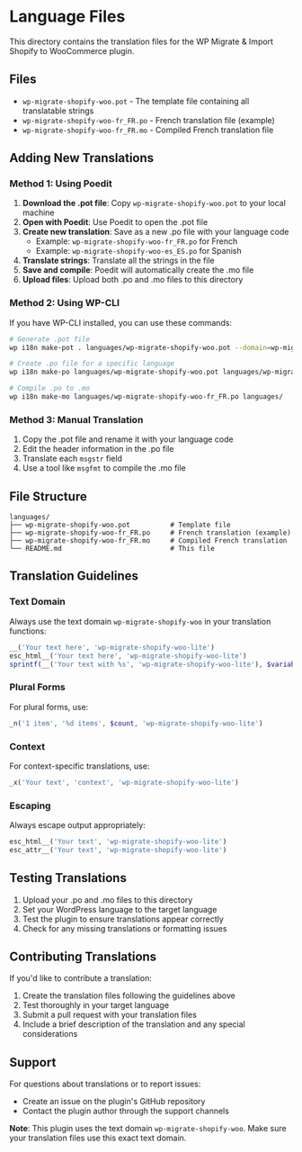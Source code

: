 # Language Files

This directory contains the translation files for the WP Migrate & Import Shopify to WooCommerce plugin.

## Files

- `wp-migrate-shopify-woo.pot` - The template file containing all translatable strings
- `wp-migrate-shopify-woo-fr_FR.po` - French translation file (example)
- `wp-migrate-shopify-woo-fr_FR.mo` - Compiled French translation file

## Adding New Translations

### Method 1: Using Poedit

1. **Download the .pot file**: Copy `wp-migrate-shopify-woo.pot` to your local machine
2. **Open with Poedit**: Use Poedit to open the .pot file
3. **Create new translation**: Save as a new .po file with your language code
   - Example: `wp-migrate-shopify-woo-fr_FR.po` for French
   - Example: `wp-migrate-shopify-woo-es_ES.po` for Spanish
4. **Translate strings**: Translate all the strings in the file
5. **Save and compile**: Poedit will automatically create the .mo file
6. **Upload files**: Upload both .po and .mo files to this directory

### Method 2: Using WP-CLI

If you have WP-CLI installed, you can use these commands:

```bash
# Generate .pot file
wp i18n make-pot . languages/wp-migrate-shopify-woo.pot --domain=wp-migrate-shopify-woo

# Create .po file for a specific language
wp i18n make-po languages/wp-migrate-shopify-woo.pot languages/wp-migrate-shopify-woo-fr_FR.po

# Compile .po to .mo
wp i18n make-mo languages/wp-migrate-shopify-woo-fr_FR.po languages/
```

### Method 3: Manual Translation

1. Copy the .pot file and rename it with your language code
2. Edit the header information in the .po file
3. Translate each `msgstr` field
4. Use a tool like `msgfmt` to compile the .mo file

## File Structure

```
languages/
├── wp-migrate-shopify-woo.pot          # Template file
├── wp-migrate-shopify-woo-fr_FR.po     # French translation (example)
├── wp-migrate-shopify-woo-fr_FR.mo     # Compiled French translation
└── README.md                           # This file
```

## Translation Guidelines

### Text Domain
Always use the text domain `wp-migrate-shopify-woo` in your translation functions:

```php
__('Your text here', 'wp-migrate-shopify-woo-lite')
esc_html__('Your text here', 'wp-migrate-shopify-woo-lite')
sprintf(__('Your text with %s', 'wp-migrate-shopify-woo-lite'), $variable)
```

### Plural Forms
For plural forms, use:

```php
_n('1 item', '%d items', $count, 'wp-migrate-shopify-woo-lite')
```

### Context
For context-specific translations, use:

```php
_x('Your text', 'context', 'wp-migrate-shopify-woo-lite')
```

### Escaping
Always escape output appropriately:

```php
esc_html__('Your text', 'wp-migrate-shopify-woo-lite')
esc_attr__('Your text', 'wp-migrate-shopify-woo-lite')
```

## Testing Translations

1. Upload your .po and .mo files to this directory
2. Set your WordPress language to the target language
3. Test the plugin to ensure translations appear correctly
4. Check for any missing translations or formatting issues

## Contributing Translations

If you'd like to contribute a translation:

1. Create the translation files following the guidelines above
2. Test thoroughly in your target language
3. Submit a pull request with your translation files
4. Include a brief description of the translation and any special considerations

## Support

For questions about translations or to report issues:

- Create an issue on the plugin's GitHub repository
- Contact the plugin author through the support channels

**Note**: This plugin uses the text domain `wp-migrate-shopify-woo`. Make sure your translation files use this exact text domain. 